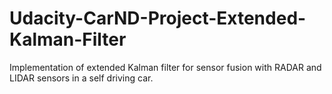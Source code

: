 # Udacity-CarND-Project-Extended-Kalman-Filter
Implementation of extended Kalman filter for sensor fusion with RADAR and LIDAR sensors in a self driving car.
